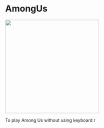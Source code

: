 # AmongUs

<img src="https://i.ibb.co/4g8RSxW/image-1.png" width="300"/>


To play Among Us without using keyboard
r
